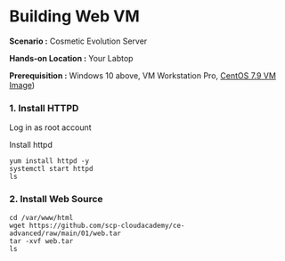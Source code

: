 # Building Web VM

  **Scenario :** Cosmetic Evolution Server

  **Hands-on Location :** Your Labtop

  **Prerequisition :** Windows 10 above, VM Workstation Pro, [CentOS 7.9 VM Image](https://github.com/scp-cloudacademy/ce-advanced/blob/main/01/02_build_vm_image.md))

### 1. Install HTTPD

Log in as root account

Install httpd
```
yum install httpd -y
systemctl start httpd
ls

```

### 2. Install Web Source
```
cd /var/www/html
wget https://github.com/scp-cloudacademy/ce-advanced/raw/main/01/web.tar
tar -xvf web.tar
ls
